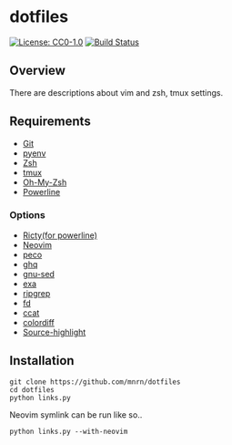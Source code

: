 # dotfiles

[![License: CC0-1.0](https://img.shields.io/badge/License-CC0%201.0-lightgray.svg)](http://creativecommons.org/publicdomain/zero/1.0/)
[![Build Status](https://travis-ci.org/mnrn/dotfiles.svg?branch=master)](https://travis-ci.org/mnrn/dotfiles)

## Overview

There are descriptions about vim and zsh, tmux settings.

## Requirements

- [Git](https://github.com/git/git)
- [pyenv](https://github.com/pyenv/pyenv)
- [Zsh](https://github.com/zsh-users/zsh)
- [tmux](https://github.com/tmux/tmux)
- [Oh-My-Zsh](https://github.com/robbyrussell/oh-my-zsh)
- [Powerline](https://github.com/powerline/powerline)

### Options

- [Ricty(for powerline)](https://www.rs.tus.ac.jp/yyusa/ricty.html)
- [Neovim](https://github.com/neovim/neovim)
- [peco](https://github.com/peco/peco)
- [ghq](https://github.com/x-motemen/ghq)
- [gnu-sed](https://www.gnu.org/software/sed/)
- [exa](https://github.com/ogham/exa)
- [ripgrep](https://github.com/BurntSushi/ripgrep)
- [fd](https://github.com/sharkdp/fd)
- [ccat](https://github.com/jingweno/ccat)
- [colordiff](https://github.com/daveewart/colordiff)
- [Source-highlight](https://www.gnu.org/software/src-highlite/)

## Installation

```terminal
git clone https://github.com/mnrn/dotfiles
cd dotfiles
python links.py
```

Neovim symlink can be run like so..

```terminal
python links.py --with-neovim
```
